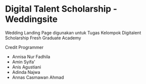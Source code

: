 # Digital Talent Scholarship - Weddingsite
Wedding Landing Page digunakan untuk Tugas Kelompok Digitalent Scholarship Fresh Graduate Academy

Credit Programmer
- Annisa Nur Fadhila
- Amin Syifa'
- Anis Agustiani
- Adinda Najwa
- Annas Casmawan Ahmad
